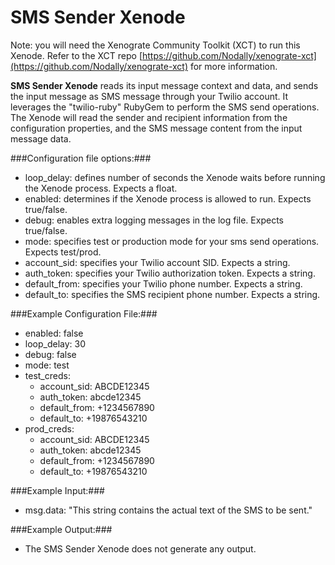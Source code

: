 SMS Sender Xenode
=================

Note: you will need the Xenograte Community Toolkit (XCT) to run this Xenode. Refer to the XCT repo [https://github.com/Nodally/xenograte-xct](https://github.com/Nodally/xenograte-xct) for more information.

**SMS Sender Xenode** reads its input message context and data, and sends the input message as SMS message through your Twilio account. It leverages the "twilio-ruby" RubyGem to perform the SMS send operations. The Xenode will read the sender and recipient information from the configuration properties, and the SMS message content from the input message data. 

###Configuration file options:###
* loop_delay: defines number of seconds the Xenode waits before running the Xenode process. Expects a float.
* enabled: determines if the Xenode process is allowed to run. Expects true/false.
* debug: enables extra logging messages in the log file. Expects true/false.
* mode: specifies test or production mode for your sms send operations. Expects test/prod.
* account_sid: specifies your Twilio account SID. Expects a string.
* auth_token: specifies your Twilio authorization token. Expects a string.
* default_from: specifies your Twilio phone number. Expects a string.
* default_to: specifies the SMS recipient phone number. Expects a string.

###Example Configuration File:###
* enabled: false
* loop_delay: 30
* debug: false
* mode: test
* test_creds:
    - account_sid: ABCDE12345
    - auth_token: abcde12345
    - default_from: +1234567890
    - default_to: +19876543210
* prod_creds:
    - account_sid: ABCDE12345
    - auth_token: abcde12345
    - default_from: +1234567890
    - default_to: +19876543210

###Example Input:###
* msg.data:  "This string contains the actual text of the SMS to be sent."

###Example Output:###
* The SMS Sender Xenode does not generate any output.  
